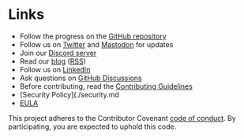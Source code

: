 # Links

- Follow the progress on the [GitHub repository](https://github.com/goreleaser/goreleaser)
- Follow us on [Twitter](/twitter) and
  <a rel="me" href="https://fosstodon.org/@goreleaser">Mastodon</a>
  for updates
- Join our [Discord server](/discord)
- Read our [blog](./blog/index.md) ([RSS](/feed_rss_created.xml))
- Follow us on [LinkedIn](/linkedin)
- Ask questions on [GitHub Discussions](https://github.com/goreleaser/goreleaser/discussions)
- Before contributing, read the [Contributing Guidelines](./contributing.md)
- [Security Policy](./security.md
- [EULA](./eula.md)

This project adheres to the Contributor Covenant
[code of conduct](https://github.com/goreleaser/.github/blob/main/CODE_OF_CONDUCT.md).
By participating, you are expected to uphold this code.

[^blog]:
    We accept guest posts!
    You can open a pull request adding your post to
    [`./www/docs/blog/posts/`](https://github.com/goreleaser/goreleaser/blob/main/www/docs/blog/posts/),
    and/or join our discord and discuss in the `blog` channel.
    You may also need to add yourself to
    [`./www/docs/blog/.authors.yml`](https://github.com/goreleaser/goreleaser/blob/main/www/docs/blog/.authors.yml).
